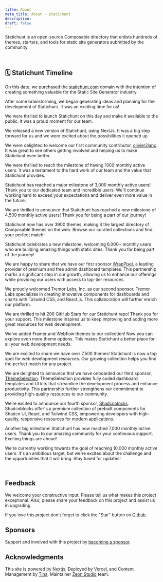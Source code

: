 ```yaml
---
title: About
meta_title: About - Statichunt
description:
draft: false
---
```


Statichunt is an open-source Composable directory that enlists hundreds of themes, starters, and tools for static site generators submitted by the community.

<br/>

## 🗓️ Statichunt Timeline

<Timeline>

<Event date="" title=" 🌐 Domain Purchased - 11th December 2019  "> On this date, we purchased the <a href="https://statichunt.com/" target="_blank">statichunt.com</a> domain with the intention of creating something valuable for the Static Site Generator industry. </Event>

<Event date="" title=" 💡 Idea Generation and Planning - 20th September 2021 "> After some brainstorming, we began generating ideas and planning for the development of Statichunt. It was an exciting time for us! </Event>

<Event date="" title=" 🚀 Launched Statichunt - 10th January 2022 ">We were thrilled to launch Statichunt on this day and make it available to the public. It was a proud moment for our team.</Event>

<Event date="" title=" 🚀  NextJs Version Released - 1st September 2022 "> We released a new version of Statichunt, using NextJs. It was a big step forward for us and we were excited about the possibilities it opened up </Event>

<Event date="" title=" 🪄 First Contributor - 6th September 2022 "> We were delighted to welcome our first community contributor, <a href="https://github.com/olivier3lanc" target="_blank">olivier3lanc</a>. It was great to see others getting involved and helping us to make Statichunt even better. </Event>

<Event date="" title=" 🏆 1,000 Monthly Users Milestone - 29th January 2023 "> We were thrilled to reach the milestone of having 1000 monthly active users. It was a testament to the hard work of our team and the value that Statichunt provides. </Event>

<Event date="" title=" 🏆 3,000 Monthly Users Milestone - 25th May 2023 "> Statichunt has reached a major milestone of 3,000 monthly active users! Thank you to our dedicated team and incredible users. We'll continue working hard to exceed your expectations and deliver even more value in the future.</Event>

<Event date="" title=" 🏆 4,500 Monthly Users Milestone - 20th September 2023 "> We are thrilled to announce that Statichunt has reached a new milestone of 4,500 monthly active users! Thank you for being a part of our journey!</Event>

<Event date="" title=" 🚀 3500+ Themes Listed - 29th November 2023 "> Statichunt now has over 3900 themes, making it the largest directory of Composable themes on the web. Browse our curated collections and find your perfect match!</Event>

<Event date="" title=" 🏆 6,000 Monthly Users Milestone - 27th December 2023 "> Statichunt celebrates a new milestone, welcoming 6,000+ monthly users who are building amazing things with static sites. Thank you for being part of the journey!</Event>

<Event date="" title=" 🤝 Onboarded Our First Sponsor - 9th March 2024"> We are happy to share that we have our first sponsor <a href="https://www.wrappixel.com/" target="_blank">WrapPixel</a>, a leading provider of premium and free admin dashboard templates. This partnership marks a significant step in our growth, allowing us to enhance our offerings while providing our users with access to top-tier resources.</Event>

<Event date="" title=" 🤝 Onboarded Our Second Sponsor - 18th September 2024"> We proudly welcomed <a href="https://tremor.so/" target="_blank">Tremor Labs, Inc.</a> as our second sponsor. Tremor Labs specializes in creating innovative components for dashboards and charts with Tailwind CSS, and React.js. This collaboration will further enrich our platform. </Event>

<Event date="" title=" ⭐️ Statichunt Achieves 200 GitHub Stars - 27th September 2024"> We are thrilled to hit 200 GitHub Stars for our Statichunt repo! Thank you for your support. This milestone inspires us to keep improving and adding more great resources for web development.</Event>

<Event date="" title=" 🎨 Introduced Framer & Webflow Themes - 30th November 2024"> We’ve added Framer and Webflow themes to our collection! Now you can explore even more theme options. This makes Statichunt a better place for all your web development needs.</Event>

<Event date="" title=" 🚀 Over 7,500 Themes Listed - 9th December 2024 "> We are excited to share we have over 7,500 themes! Statichunt is now a top spot for web development resources. Our growing collection helps you find the perfect match for any project.</Event>

<Event date="" title=" 🤝 Onboarded Our Third Sponsor - 1st January 2025 "> We are delighted to announce that we have onboarded our third sponsor, <a href="https://themeselection.com/" target="_blank">ThemeSelection</a>. ThemeSelection provides fully coded dashboard templates and UI kits that streamline the development process and enhance productivity. This partnership further strengthens our commitment to providing high-quality resources to our community. </Event>

<Event date="" title=" 🤝 Onboarded Our Forth Sponsor - 8th January 2025 "> We’re excited to announce our fourth sponsor, <a href="https://www.shadcnblocks.com/" target="_blank">Shadcnblocks</a>. Shadcnblocks offer's a premium collection of prebuilt components for Shadcn UI, React, and Tailwind CSS, empowering developers with high-quality, responsive resources for modern applications. </Event>

<Event date="" title=" 🏆 7,000 Monthly Users Milestone - 13th February 2025 "> Another big milestone! Statichunt has now reached 7,000 monthly active users. Thank you to our amazing community for your continuous support. Exciting things are ahead!</Event>

<Event date="" title=" 🎯 10,000 Monthly Users Milestone (Loading....)  "> We're currently working towards the goal of reaching 10,000 monthly active users. It's an ambitious target, but we're excited about the challenge and the opportunities that it will bring. Stay tuned for updates! </Event>

</Timeline>

<br/>

## Feedback

We welcome your constructive input. Please tell us what makes this project exceptional. Also, please share your feedback on this project and assist us in upgrading.

If you love this project don't forget to click the "Star" button on [Github](https://github.com/statichunt/statichunt).

## Sponsors

Support and involved with this project by [becoming a sponsor](/become-a-sponsor).

## Acknowledgments

This site is powered by <a href="https://nextjs.org/" target="_blank" rel="nofollow noopener noreferrer">Nextjs</a>, Deployed by <a href="https://vercel.com/" target="_blank" rel="nofollow noopener noreferrer">Vercel</a>, and Content Management by <a href="https://tina.io/" target="_blank" rel="nofollow noopener noreferrer">Tina</a>, Maintainer <a href="https://zeon.studio/" target="_blank">Zeon Studio</a> team.
